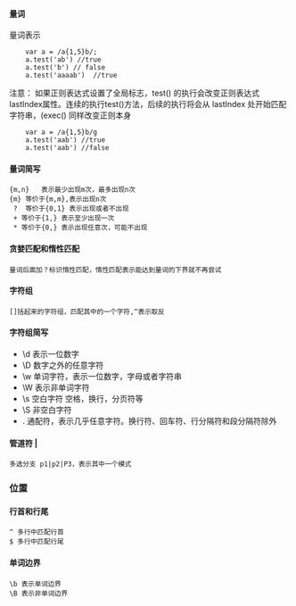 
#### 量词
量词表示
```
    var a = /a{1,5}b/;
    a.test('ab') //true
    a.test('b') // false
    a.test('aaaab')  //true
```
注意：
   如果正则表达式设置了全局标志，test() 的执行会改变正则表达式   lastIndex属性。连续的执行test()方法，后续的执行将会从 lastIndex 处开始匹配字符串，(exec() 同样改变正则本身
```
    var a = /a{1,5}b/g
    a.test('aab') //true
    a.test('aab') //false
```
#### 量词简写
    {m,n}   表示最少出现m次，最多出现n次
    {m} 等价于{m,m},表示出现n次
     ?  等价于{0,1} 表示出现或者不出现
     + 等价于{1,} 表示至少出现一次
     * 等价于{0,} 表示出现任意次，可能不出现
     
#### 贪婪匹配和惰性匹配
    量词后面加？标识惰性匹配，惰性匹配表示能达到量词的下界就不再尝试
#### 字符组
    []括起来的字符组，匹配其中的一个字符,^表示取反
#### 字符组简写
- \d 表示一位数字
- \D 数字之外的任意字符
- \w 单词字符，表示一位数字，字母或者字符串
- \W 表示非单词字符
- \s 空白字符 空格，换行，分页符等
- \S 非空白字符
- . 通配符，表示几乎任意字符。换行符、回车符、行分隔符和段分隔符除外
#### 管道符 |
    多选分支 p1|p2|P3，表示其中一个模式
### 位置
#### 行首和行尾
    ^ 多行中匹配行首
    $ 多行中匹配行尾
#### 单词边界
    \b 表示单词边界
    \B 表示非单词边界
